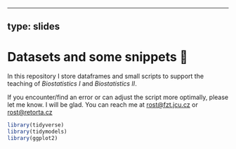 

---
type: slides
---

# Datasets and some snippets  💫


In this repository I store dataframes and small scripts to support the teaching of *Biostatistics I* and *Biostatistics II*. 

If you encounter/find an error or can adjust the script more optimally, please let me know. I will be glad. You can reach me at rost@fzt.jcu.cz or rost@retorta.cz

```r
library(tidyverse)
library(tidymodels)
library(ggplot2)
```
